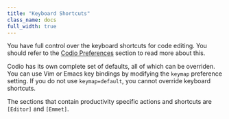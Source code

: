 ```yaml
---
title: "Keyboard Shortcuts"
class_name: docs
full_width: true
---
```


You have full control over the keyboard shortcuts for code editing. You should refer to the [Codio Preferences]() section to read more about this.

Codio has its own complete set of defaults, all of which can be overriden. You can use Vim or Emacs key bindings by modifying the `keymap` preference setting. If you do not use `keymap=default`, you cannot override keyboard shortcuts.

The sections that contain productivity specific actions and shortcuts are `[Editor]` and `[Emmet]`.

